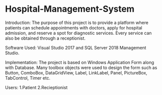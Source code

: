 # Hospital-Management-System

Introduction:
The purpose of this project is to provide a platform where patients can schedule appointments with doctors, apply for hospital admission, and reserve a spot for diagnostic services. Every service can also be obtained through a receptionist.

Software Used:
Visual Studio 2017 and SQL Server 2018 Management Studio.

Implementation:
The project is based on Windows Application Form along with Database. Many toolbox objects were used to design the form such as Button, ComboBox, DataGridView, Label, LinkLabel, Panel, PictureBox, TabControl, Timer etc. 

Users:
1.Patient
2.Recieptionist




